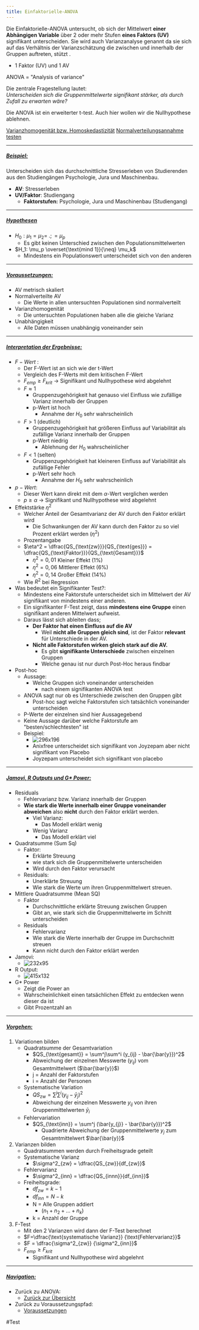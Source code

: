 ```yaml
---
title: Einfaktorielle-ANOVA
---
```


Die Einfaktorielle-ANOVA untersucht, ob sich der Mittelwert **einer Abhängigen Variable** über 2 oder mehr Stufen **eines Faktors (UV)** signifikant unterscheiden. Sie wird auch Varianzanalyse genannt da sie sich auf das Verhältnis der Varianzschätzung die zwischen und innerhalb der Gruppen auftreten, stützt .

* 1 Faktor (UV) und 1 AV

ANOVA = "Analysis of variance"

Die zentrale Fragestellung lautet:  
*Unterscheiden sich die Gruppenmittelwerte signifikant stärker, als durch Zufall zu erwarten wäre?*

Die ANOVA ist ein erweiterter t-test. Auch hier wollen wir die Nullhypothese ablehnen.

[Varianzhomogenität bzw. Homoskedastizität](/varianzhomogenitaet-bzw-homoskedastizitaet)
[Normalverteilungsannahme testen](/normalverteilungsannahme-testen)

---

##### <u>Beispiel:</u>

Unterscheiden sich das durchschnittliche Stresserleben von Studierenden aus den Studiengängen Psychologie, Jura und Maschinenbau.

* **AV**: Stresserleben
* **UV/Faktor**: Studiengang
  * **Faktorstufen:** Psychologie, Jura und Maschinenbau (Studiengang)

---

##### <u>Hypothesen</u>

* $H_0: \mu_1 = \mu_2 = \; .; = \mu_p$
  * Es gibt keinen Unterschied zwischen den Populationsmittelwerten
* $H_1: \mu_p \overset{\text{mind 1}}{\neq}  \mu_k$
  * Mindestens ein Populationswert unterscheidet sich von den anderen

---

##### <u>Voraussetzungen:</u>

* AV metrisch skaliert
* Normalverteilte AV
  * Die Werte in allen untersuchten Populationen sind normalverteilt
* Varianzhomogenität
  * Die untersuchten Populationen haben alle die gleiche Varianz
* Unabhängigkeit
  * Alle Daten müssen unabhängig voneinander sein

---

##### <u>Interpretation der Ergebnisse:</u>

* $F-Wert$ :
  * Der F-Wert ist an sich wie der t-Wert
  * Vergleich des F-Werts mit dem kritischen F-Wert
  * $F_{emp}\ge F_{krit}$
    → Signifikant und Nullhypothese wird abgelehnt
  * $F\approx 1$
    * Gruppenzugehörigkeit hat genauso viel Einfluss wie zufällige Varianz innerhalb der Gruppen
    * p-Wert ist hoch
      * Annahme der $H_0$ sehr wahrscheinlich
  * $F>1$ (deutlich)
    * Gruppenzugehörigkeit hat größeren Einfluss auf Variabilität als zufällige Varianz innerhalb der Gruppen
    * p-Wert niedrig
      * Ablehnung der $H_0$ wahrscheinlicher
  * $F<1$ (selten)
    * Gruppenzugehörigkeit hat kleineren Einfluss auf Variabilität als zufällige Fehler
    * p-Wert sehr hoch
      * Annahme der $H_0$ sehr wahrscheinlich
* $p-Wert$:
  * Dieser Wert kann direkt mit dem $\alpha$-Wert verglichen werden
  * $p \ge \alpha$
    → Signifikant und Nullhypothese wird abgelehnt
* Effektstärke $\eta^2$
  * Welcher Anteil der Gesamtvarianz der AV durch den Faktor erklärt wird
    * Die Schwankungen der AV kann durch den Faktor zu so viel Prozent erklärt werden ($\eta^2$)
  * Prozentangabe
  * $\eta^2 = \dfrac{QS_{\text{zw}}}{QS_{\text{ges}}} = \dfrac{QS_{\text{Faktor}}}{QS_{\text{Gesamt}}}$
    * $\eta^2=0,01$ Kleiner Effekt (1%)
    * $\eta^2=0,06$ Mittlerer Effekt (6%)
    * $\eta^2=0,14$ Großer Effekt (14%)
  * Wie $R^2$ bei Regression
* Was bedeutet ein Signifikanter Test?:
  * Mindestens eine Faktorstufe unterscheidet sich im Mittelwert der AV signifikant von mindestens einer anderen.
  * Ein signifikanter F-Test zeigt, dass **mindestens eine Gruppe** einen signifikant anderen Mittelwert aufweist.
  * Daraus lässt sich ableiten dass;
    * **Der Faktor hat einen Einfluss auf die AV**
      * Weil **nicht alle Gruppen gleich sind**, ist der Faktor **relevant** für Unterschiede in der AV.
    * **Nicht alle Faktorstufen wirken gleich stark auf die AV.**
      * Es gibt **signifikante Unterschiede** zwischen einzelnen Gruppen
      * Welche genau ist nur durch Post-Hoc heraus findbar
* Post-hoc
  * Aussage:
    * Welche Gruppen sich voneinander unterscheiden
      * nach einem signifikanten ANOVA test
  * ANOVA sagt nur ob es Unterschiede zwischen den Gruppen gibt
    * Post-hoc sagt welche Faktorstufen sich tatsächlich voneinander unterscheiden
  * P-Werte der einzelnen sind hier Aussagegebend
  * Keine Aussage darüber welche Faktorstufe am "besten/schlechtesten" ist
  * Beispiel:
    * ![296x196](_notes/Post-Hoc-Test.png)
    * Anixfree unterscheidet sich signifikant von Joyzepam aber nicht signifikant von Placebo
    * Joyzepam unterscheidet sich signifikant von placebo

---

##### <u>Jamovi, R Outputs und G\* Power:</u>

* Residuals
  * Fehlervarianz bzw. Varianz innerhalb der Gruppen
  * **Wie stark die Werte innerhalb einer Gruppe voneinander abweichen** also **nicht** durch den Faktor erklärt werden.
    * Viel Varianz:
      * Das Modell erklärt wenig
    * Wenig Varianz
      * Das Modell erklärt viel
* Quadratsumme (Sum Sq)
  * Faktor:
    * Erklärte Streuung
    * wie stark sich die Gruppenmittelwerte unterscheiden
    * Wird durch den Faktor verursacht
  * Residuals:
    * Unerklärte Streuung
    * Wie stark die Werte um ihren Gruppenmittelwert streuen.
* Mittlere Quadratsumme (Mean SQ)
  * Faktor
    * Durchschnittliche erklärte Streuung zwischen Gruppen
    * Gibt an, wie stark sich die Gruppenmittelwerte im Schnitt unterscheiden
  * Residuals
    * Fehlervarianz
    * Wie stark die Werte innerhalb der Gruppe im Durchschnitt streuen
    * Kann nicht durch den Faktor erklärt werden
* Jamovi:
  * ![232x95](_notes/E.Anova-Jamovi.png)
* R Output:
  * ![415x132](_notes/E.ANOVA-R-Output.png)
* G\* Power
  * Zeigt die Power an
  * Wahrscheinlichkeit einen tatsächlichen Effekt zu entdecken wenn dieser da ist
  * Gibt Prozentzahl an

---

##### <u>Vorgehen:</u>

1. Variationen bilden
   * Quadratsumme der Gesamtvariation
     * $QS_{\text{gesamt}} = \sum^j\sum^i (y_{ij} - \bar{\bar{y}})^2$
     * Abweichung der einzelnen Messwerte ($y_{ij}$) vom Gesamtmittelwert ($\bar{\bar{y}}$)
     * j = Anzahl der Faktorstufen
     * i = Anzahl der Personen
   * Systematische Variation
     * $QS_{\text{zw}} = \sum^j\sum^i (y_{ij} - \bar{y}_j)^2$
     * Abweichung der einzelnen Messwerte $y_{ij}$ von ihren Gruppenmittelwerten $\bar{y}_i$
   * Fehlervariation
     * $QS_{\text{inn}} = \sum^j (\bar{y_{j}} - \bar{\bar{y}})^2$
       * Quadrierte Abweichung der Gruppenmittelwerte $y_{j}$ zum Gesamtmittelwert $\bar{\bar{y}}$
1. Varianzen bilden
   * Quadratsummen werden durch Freiheitsgrade geteilt
   * Systematische Varianz
     * $\sigma^2_{zw} = \dfrac{QS_{zw}}{df_{zw}}$
   * Fehlervarianz
     * $\sigma^2_{inn} = \dfrac{QS_{innn}}{df_{inn}}$
   * Freiheitsgrade:
     * $df_{zw} = k-1$
     * $df_{inn} = N-k$
     * N = Alle Gruppen addiert
       * ($n_1+n_2 + ... + n_k)$
     * k = Anzahl der Gruppe
1. F-Test
   * Mit den 2 Varianzen wird dann der F-Test berechnet
   * $F=\dfrac{\text{systematische Varianz}} {\text{Fehlervarianz}}$
   * $F = \dfrac{\sigma^2_{zw}} {\sigma^2_{inn}}$
   * $F_{emp}\ge F_{krit}$
     * Signifikant und Nullhypothese wird abgelehnt

---

##### <u>Navigation:</u>

* Zurück zu ANOVA:
  * [Zurück zur Übersicht](/anova)
* Zurück zu Voraussetzungspfad:
  * [Voraussetzungen](/faktoren-anzahl)

\#Test

